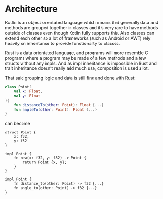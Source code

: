 # Architecture

Kotlin is an object orientated language which means that generally data and methods are grouped together in classes and it’s very rare to have methods outside of classes even though Kotlin fully supports this. Also classes can extend each other so a lot of frameworks (such as Android or AWT) rely heavily on inheritance to provide functionality to classes.

Rust is a data orientated language, and programs will more resemble C programs where a program may be made of a few methods and a few structs without any impls. And as impl inheritance is impossible in Rust and trait inheritance doesn’t really add much use, composition is used a lot.

That said grouping logic and data is still fine and done with Rust:

```kotlin
class Point( 
	val x: Float, 
	val y: Float
){
	fun distanceTo(other: Point): Float {...}
	fun angleTo(other: Point): Float {...} 
}
```
can become
```rust,ignore
struct Point {
	x: f32,
	y: f32 
}

impl Point {
	fn new(x: f32, y: f32) -> Point {
		return Point {x, y}; 
	}
}

impl Point {
	fn distance_to(other: Point) -> f32 {...}
	fn angle_to(other: Point) -> f32 {...} 
}
```